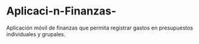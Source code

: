# Aplicaci-n-Finanzas-
Aplicación móvil de finanzas que permita registrar gastos en presupuestos individuales y grupales. 
